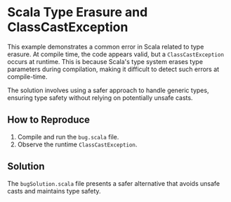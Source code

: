 # Scala Type Erasure and ClassCastException

This example demonstrates a common error in Scala related to type erasure.  At compile time, the code appears valid, but a `ClassCastException` occurs at runtime. This is because Scala's type system erases type parameters during compilation, making it difficult to detect such errors at compile-time.

The solution involves using a safer approach to handle generic types, ensuring type safety without relying on potentially unsafe casts.

## How to Reproduce
1. Compile and run the `bug.scala` file.
2. Observe the runtime `ClassCastException`. 

## Solution
The `bugSolution.scala` file presents a safer alternative that avoids unsafe casts and maintains type safety.